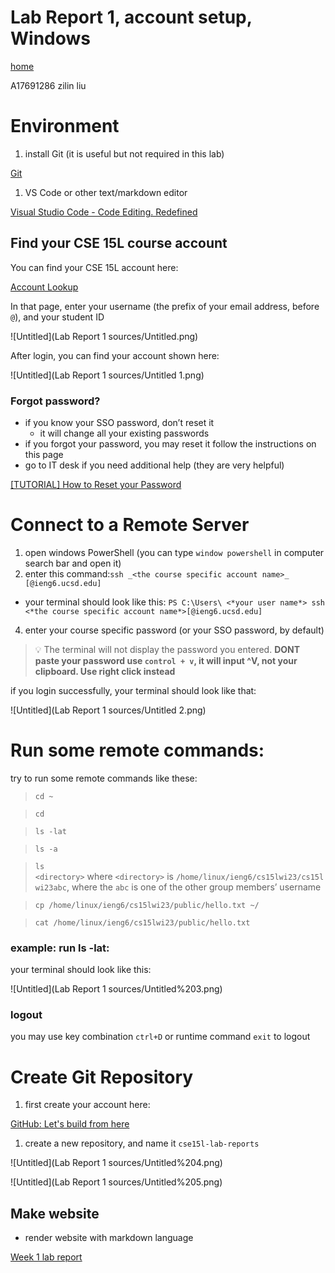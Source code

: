# Lab Report 1, account setup, Windows
[home](index.md)

A17691286
zilin liu

# Environment

1. install Git (it is useful but not required in this lab)

[Git](https://git-scm.com/)

1. VS Code or other text/markdown editor

[Visual Studio Code - Code Editing. Redefined](https://code.visualstudio.com/)

## Find your CSE 15L course account

You can find your CSE 15L account here: 

[Account Lookup](https://sdacs.ucsd.edu/~icc/index.php)

In that page, enter your username (the prefix of your email address, before `@`), and your student ID

![Untitled](Lab Report 1 sources/Untitled.png)

After login, you can find your account shown here: 

![Untitled](Lab Report 1 sources/Untitled 1.png)

### Forgot password?

- if you know your SSO password, don’t reset it
    - it will change all your existing passwords
- if you forgot your password, you may reset it follow the instructions on this page
- go to IT desk if you need additional help (they are very helpful)

[[TUTORIAL] How to Reset your Password](https://docs.google.com/document/d/1hs7CyQeh-MdUfM9uv99i8tqfneos6Y8bDU0uhn1wqho/edit)

# Connect to a Remote Server

1. open windows PowerShell (you can type `window powershell` in computer search bar and open it)
2. enter this command:`ssh _<the course specific account name>_ [@ieng6.ucsd.edu]`
- your terminal should look like this: `PS C:\Users\ <*your user name*> ssh <*the course specific account name*>[@ieng6.ucsd.edu]`
4. enter your course specific password (or your SSO password, by default)


> 💡 The terminal will not display the password you entered. **DONT paste your password use `control + v`, it will input ^V, not your clipboard. Use right click instead**


if you login successfully, your terminal should look like that: 

![Untitled](Lab Report 1 sources/Untitled 2.png)

# Run some remote commands:

try to run some remote commands like these:

> `cd ~`
> 

> `cd`
> 

> `ls -lat`
> 

> `ls -a`
> 

> `ls <directory>` where `<directory>` is `/home/linux/ieng6/cs15lwi23/cs15lwi23abc`, where the `abc` is one of the other group members’ username
> 

> `cp /home/linux/ieng6/cs15lwi23/public/hello.txt ~/`
> 

> `cat /home/linux/ieng6/cs15lwi23/public/hello.txt`
> 

### example: run ls -lat:

your terminal should look like this:

![Untitled](Lab Report 1 sources/Untitled%203.png)

### logout

you may use key combination `ctrl+D` or runtime command `exit` to logout 

# Create Git Repository

1. first create your account here:

[GitHub: Let's build from here](https://github.com/)

1. create a new repository, and name it `cse15l-lab-reports`

![Untitled](Lab Report 1 sources/Untitled%204.png)

![Untitled](Lab Report 1 sources/Untitled%205.png)

## Make website

- render website with markdown language

[Week 1 lab report](https://kiminus.github.io/cse15l-lab-reports/lab-report-week1)
